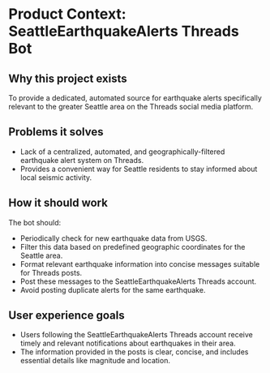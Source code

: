 # Product Context: SeattleEarthquakeAlerts Threads Bot

## Why this project exists

To provide a dedicated, automated source for earthquake alerts specifically relevant to the greater Seattle area on the Threads social media platform.

## Problems it solves

*   Lack of a centralized, automated, and geographically-filtered earthquake alert system on Threads.
*   Provides a convenient way for Seattle residents to stay informed about local seismic activity.

## How it should work

The bot should:
*   Periodically check for new earthquake data from USGS.
*   Filter this data based on predefined geographic coordinates for the Seattle area.
*   Format relevant earthquake information into concise messages suitable for Threads posts.
*   Post these messages to the SeattleEarthquakeAlerts Threads account.
*   Avoid posting duplicate alerts for the same earthquake.

## User experience goals

*   Users following the SeattleEarthquakeAlerts Threads account receive timely and relevant notifications about earthquakes in their area.
*   The information provided in the posts is clear, concise, and includes essential details like magnitude and location.
